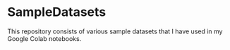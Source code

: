# SampleDatasets

This repository consists of various sample datasets that I have used in my Google Colab notebooks.
